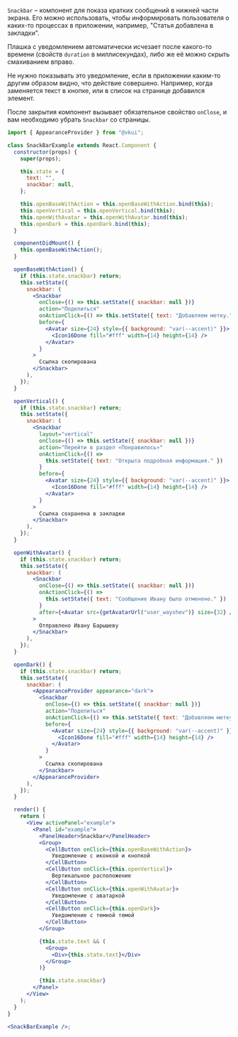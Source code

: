 `Snackbar` – компонент для показа кратких сообщений в нижней части экрана. Его можно использовать, чтобы информировать пользователя о каких-то процессах в приложении, например, "Статья добавлена в закладки".

Плашка с уведомлением автоматически исчезает после какого-то времени (свойств `duration` в миллисекундах), либо же её можно скрыть смахиванием вправо.

Не нужно показывать это уведомление, если в приложении каким-то другим образом видно, что действие совершено. Например, когда заменяется текст в кнопке, или в список на странице добавился элемент.

После закрытия компонент вызывает обязательное свойство `onClose`, и вам необходимо убрать `Snackbar` со страницы.

```jsx
import { AppearanceProvider } from "@vkui";

class SnackBarExample extends React.Component {
  constructor(props) {
    super(props);

    this.state = {
      text: "",
      snackbar: null,
    };

    this.openBaseWithAction = this.openBaseWithAction.bind(this);
    this.openVertical = this.openVertical.bind(this);
    this.openWithAvatar = this.openWithAvatar.bind(this);
    this.openDark = this.openDark.bind(this);
  }

  componentDidMount() {
    this.openBaseWithAction();
  }

  openBaseWithAction() {
    if (this.state.snackbar) return;
    this.setState({
      snackbar: (
        <Snackbar
          onClose={() => this.setState({ snackbar: null })}
          action="Поделиться"
          onActionClick={() => this.setState({ text: "Добавляем метку." })}
          before={
            <Avatar size={24} style={{ background: "var(--accent)" }}>
              <Icon16Done fill="#fff" width={14} height={14} />
            </Avatar>
          }
        >
          Ссылка скопирована
        </Snackbar>
      ),
    });
  }

  openVertical() {
    if (this.state.snackbar) return;
    this.setState({
      snackbar: (
        <Snackbar
          layout="vertical"
          onClose={() => this.setState({ snackbar: null })}
          action="Перейти в раздел «Понравилось»"
          onActionClick={() =>
            this.setState({ text: "Открыта подробная информация." })
          }
          before={
            <Avatar size={24} style={{ background: "var(--accent)" }}>
              <Icon16Done fill="#fff" width={14} height={14} />
            </Avatar>
          }
        >
          Ссылка сохранена в закладки
        </Snackbar>
      ),
    });
  }

  openWithAvatar() {
    if (this.state.snackbar) return;
    this.setState({
      snackbar: (
        <Snackbar
          onClose={() => this.setState({ snackbar: null })}
          onActionClick={() =>
            this.setState({ text: "Сообщение Ивану было отменено." })
          }
          after={<Avatar src={getAvatarUrl("user_wayshev")} size={32} />}
        >
          Отправлено Ивану Барышеву
        </Snackbar>
      ),
    });
  }

  openDark() {
    if (this.state.snackbar) return;
    this.setState({
      snackbar: (
        <AppearanceProvider appearance="dark">
          <Snackbar
            onClose={() => this.setState({ snackbar: null })}
            action="Поделиться"
            onActionClick={() => this.setState({ text: "Добавляем метку." })}
            before={
              <Avatar size={24} style={{ background: "var(--accent)" }}>
                <Icon16Done fill="#fff" width={14} height={14} />
              </Avatar>
            }
          >
            Ссылка скопирована
          </Snackbar>
        </AppearanceProvider>
      ),
    });
  }

  render() {
    return (
      <View activePanel="example">
        <Panel id="example">
          <PanelHeader>Snackbar</PanelHeader>
          <Group>
            <CellButton onClick={this.openBaseWithAction}>
              Уведомление с иконкой и кнопкой
            </CellButton>
            <CellButton onClick={this.openVertical}>
              Вертикальное расположение
            </CellButton>
            <CellButton onClick={this.openWithAvatar}>
              Уведомление с аватаркой
            </CellButton>
            <CellButton onClick={this.openDark}>
              Уведомление с темной темой
            </CellButton>
          </Group>

          {this.state.text && (
            <Group>
              <Div>{this.state.text}</Div>
            </Group>
          )}

          {this.state.snackbar}
        </Panel>
      </View>
    );
  }
}

<SnackBarExample />;
```
